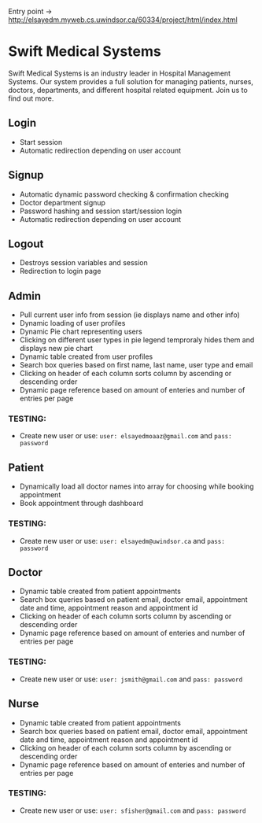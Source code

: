 Entry point -> http://elsayedm.myweb.cs.uwindsor.ca/60334/project/html/index.html

# Swift Medical Systems
Swift Medical Systems is an industry leader in Hospital Management Systems. Our system provides a full solution for managing patients, nurses, doctors, departments, and different hospital related equipment. Join us to find out more.

## Login
* Start session
* Automatic redirection depending on user account

## Signup
* Automatic dynamic password checking & confirmation checking 
* Doctor department signup
* Password hashing and session start/session login
* Automatic redirection depending on user account

## Logout
* Destroys session variables and session
* Redirection to login page

## Admin
* Pull current user info from session (ie displays name and other info)
* Dynamic loading of user profiles
* Dynamic Pie chart representing users
* Clicking on different user types in pie legend temproraly hides them and displays new pie chart
* Dynamic table created from user profiles
* Search box queries based on first name, last name, user type and email
* Clicking on header of each column sorts column by ascending or descending order
* Dynamic page reference based on amount of enteries and number of entries per page

### TESTING: 
* Create new user or use: `user: elsayedmoaaz@gmail.com` and `pass: password`

## Patient
* Dynamically load all doctor names into array for choosing while booking appointment
* Book appointment through dashboard

### TESTING: 
* Create new user or use: `user: elsayedm@uwindsor.ca` and `pass: password`

## Doctor
* Dynamic table created from patient appointments
* Search box queries based on patient email, doctor email, appointment date and time, appointment reason and appointment id
* Clicking on header of each column sorts column by ascending or descending order
* Dynamic page reference based on amount of enteries and number of entries per page

### TESTING: 
* Create new user or use: `user: jsmith@gmail.com` and `pass: password`

## Nurse
* Dynamic table created from patient appointments
* Search box queries based on patient email, doctor email, appointment date and time, appointment reason and appointment id
* Clicking on header of each column sorts column by ascending or descending order
* Dynamic page reference based on amount of enteries and number of entries per page

### TESTING: 
* Create new user or use: `user: sfisher@gmail.com` and `pass: password`